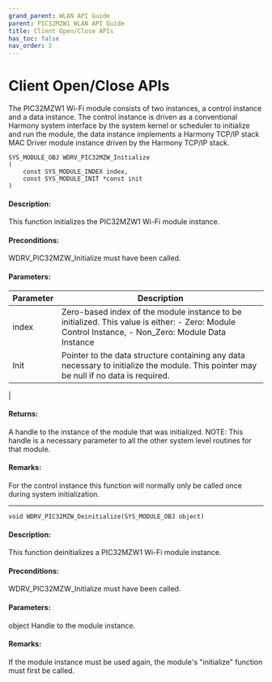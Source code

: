 ```yaml
---
grand_parent: WLAN API Guide
parent: PIC32MZW1 WLAN API Guide
title: Client Open/Close APIs
has_toc: false
nav_order: 2
---
```


# Client Open/Close APIs

The PIC32MZW1 Wi-Fi module consists of two instances, a control instance and a data instance.
The control instance is driven as a conventional Harmony system interface by the system kernel or scheduler to initialize and run the module, the data instance implements a Harmony TCP/IP stack MAC Driver module instance driven by the Harmony TCP/IP stack.


```
SYS_MODULE_OBJ WDRV_PIC32MZW_Initialize
(
	const SYS_MODULE_INDEX index, 
	const SYS_MODULE_INIT *const init
)
```

#### Description:
This function initializes the PIC32MZW1 Wi-Fi module instance.

#### Preconditions:
WDRV_PIC32MZW_Initialize must have been called.

#### Parameters:

|	Parameter			 | 						Description								|
|-------------------------|--------------------------------------------------------------|
| index | Zero-based index of the module instance to be initialized. This value is either: - Zero: Module Control Instance, - Non_Zero: Module Data Instance | 
|Init	| Pointer to the data structure containing any data necessary to initialize the module. This pointer may be null if no data is required. |
|

#### Returns:
A handle to the instance of the module that was initialized.
NOTE: This handle is a necessary parameter to all the other system level routines for that module.

#### Remarks:
For the control instance this function will normally only be called once during system initialization.

---------------------------------------------------------------------------------------------------------

```
void WDRV_PIC32MZW_Deinitialize(SYS_MODULE_OBJ object)
```

#### Description:
This function deinitializes a PIC32MZW1 Wi-Fi module instance.

#### Preconditions:
WDRV_PIC32MZW_Initialize must have been called.

#### Parameters:
object	Handle to the module instance.

#### Remarks:
If the module instance must be used again, the module's "initialize" function must first be called.
 
